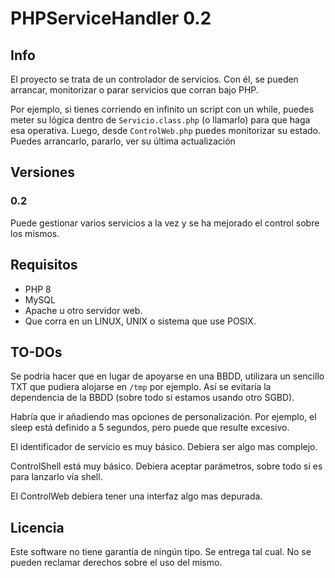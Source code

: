 # PHPServiceHandler 0.2

## Info

El proyecto se trata de un controlador de servicios. Con él, se pueden arrancar, monitorizar o parar servicios que corran bajo PHP.

Por ejemplo, si tienes corriendo en infinito un script con un while, puedes meter su lógica dentro de `Servicio.class.php` (o llamarlo) para que haga esa operativa.
Luego, desde `ControlWeb.php` puedes monitorizar su estado. Puedes arrancarlo, pararlo, ver su última actualización

## Versiones
### 0.2

Puede gestionar varios servicios a la vez y se ha mejorado el control sobre los mismos.

## Requisitos

- PHP 8
- MySQL
- Apache u otro servidor web.
- Que corra en un LINUX, UNIX o sistema que use POSIX.

## TO-DOs

Se podría hacer que en lugar de apoyarse en una BBDD, utilizara un sencillo TXT que pudiera alojarse en `/tmp` por ejemplo. Así se evitaría la dependencia de la BBDD (sobre todo si estamos usando otro SGBD).

Habría que ir añadiendo mas opciones de personalización. Por ejemplo, el sleep está definido a 5 segundos, pero puede que resulte excesivo.

El identificador de servicio es muy básico. Debiera ser algo mas complejo.

ControlShell está muy básico. Debiera aceptar parámetros, sobre todo si es para lanzarlo vía shell.

El ControlWeb debiera tener una interfaz algo mas depurada.

## Licencia

Este software no tiene garantía de ningún tipo. Se entrega tal cual. No se pueden reclamar derechos sobre el uso del mismo.
